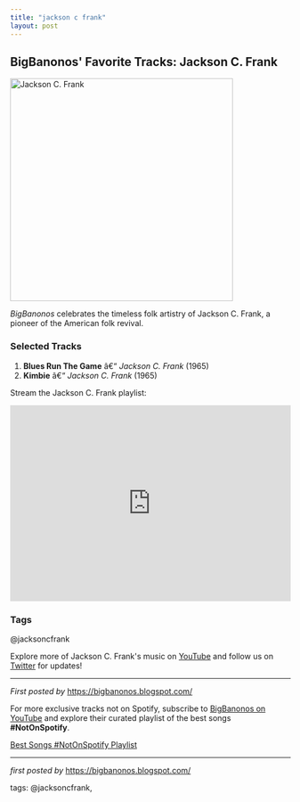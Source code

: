 ```yaml
---
title: "jackson c frank"
layout: post
---
```

<h2>BigBanonos' Favorite Tracks: Jackson C. Frank</h2> <div > <a href="https://i.guim.co.uk/img/static/sys-images/Guardian/Pix/pictures/2014/1/9/1389281622342/Jackson-C-Frank-the-oppos-008.jpg?width=465&dpr=1&s=none&crop=none"> <img src="https://i.guim.co.uk/img/static/sys-images/Guardian/Pix/pictures/2014/1/9/1389281622342/Jackson-C-Frank-the-oppos-008.jpg?width=465&dpr=1&s=none&crop=none" alt="Jackson C. Frank" width="400" /> </a>
</div> <p><em>BigBanonos</em> celebrates the timeless folk artistry of Jackson C. Frank, a pioneer of the American folk revival.</p> <h3>Selected Tracks</h3>
<ol> <li><strong>Blues Run The Game</strong> â€“ <em>Jackson C. Frank</em> (1965)</li> <li><strong>Kimbie</strong> â€“ <em>Jackson C. Frank</em> (1965)</li>
</ol> <p>Stream the Jackson C. Frank playlist:</p>
<iframe src="https://open.spotify.com/embed/playlist/3tB21OV5vZUQ7efNO7lJHk?utm_source=generator" width="100%" height="352" frameBorder="0" allowfullscreen="" allow="autoplay; clipboard-write; encrypted-media; fullscreen; picture-in-picture" loading="lazy"></iframe> <h3>Tags</h3>
<p>@jacksoncfrank</p> <p>Explore more of Jackson C. Frank's music on <a href="https://www.youtube.com/@BigBanonos" target="_blank">YouTube</a> and follow us on <a href="https://twitter.com/BigBanonos" target="_blank">Twitter</a> for updates!</p> <hr />
<p><em>First posted by</em> <a href="https://bigbanonos.blogspot.com/" rel="noopener" target="_new">https://bigbanonos.blogspot.com/</a></p>


<!--Subscribe and Playlist Links-->
<div>
    <p>For more exclusive tracks not on Spotify, subscribe to <a href="https://www.youtube.com/@BigBanonos" target="_blank">BigBanonos on YouTube</a> and explore their curated playlist of the best songs <strong>#NotOnSpotify</strong>.</p>
    <p><a href="https://www.youtube.com/playlist?list=PLtuNtuTatqI0kFahUCbtbfenC_ET5O_tr" target="_blank">Best Songs #NotOnSpotify Playlist<br /></a></p></div>

<hr />

<p><em>first posted by</em> <a href="https://bigbanonos.blogspot.com/" rel="noopener" target="_new">https://bigbanonos.blogspot.com/</a></p>

<p>tags: @jacksoncfrank,</p>
